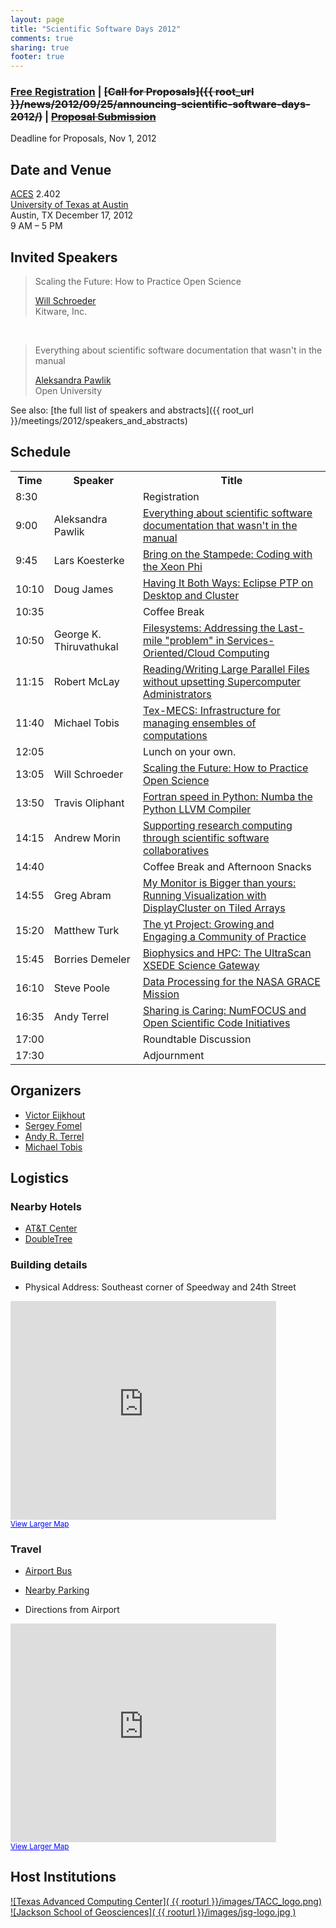 ```yaml
---
layout: page
title: "Scientific Software Days 2012"
comments: true
sharing: true
footer: true
---
```



### [Free Registration](https://docs.google.com/spreadsheet/viewform?formkey=dF9vVUV2ODlUdzZYcWkyM09FUDUyUnc6MQ) | <strike>[Call for Proposals]({{ root_url }}/news/2012/09/25/announcing-scientific-software-days-2012/)</strike> | <strike>[Proposal Submission](https://docs.google.com/spreadsheet/viewform?formkey=dHVQWmYtb2ZCeGdyckNVSThKenpPRVE6MQ)</strike>  
Deadline for Proposals, Nov 1, 2012  

## Date and Venue

[ACES](http://www.aces.utexas.edu/) 2.402  
[University of Texas at Austin](http://www.utexas.edu)  
Austin, TX
December 17, 2012  
9 AM – 5 PM  

## Invited Speakers

> Scaling the Future: How to Practice Open Science 
> 
>  [Will Schroeder](http://www.kitware.com/company/team/schroeder.html)  
>  Kitware, Inc.

<br/>

> Everything about scientific software documentation that wasn't in the manual 
> 
>  [Aleksandra Pawlik](http://users.mct.open.ac.uk/anp58/)  
>  Open University

See also: [the full list of speakers and abstracts]({{ root_url }}/meetings/2012/speakers_and_abstracts)

<a id="schedule"></a>
## Schedule

<table class="table" cellspacing="0">
<tbody> 
<tr> <th>Time</th> <th>Speaker</th> <th>Title</th> </tr>
<tr><td> 8:30 </td><td> </td><td> Registration</td></tr>
<tr> <td class="even"> 9:00 </td><td> Aleksandra Pawlik  </td><td> <a href="{{ root_url }}/meetings/2012/speakers_and_abstracts/#pawlik">Everything about scientific software documentation that wasn't in the manual</a> </td></tr>
<tr><td> 9:45 </td><td>	Lars Koesterke  </td><td> <a href="{{ root_url }}/meetings/2012/speakers_and_abstracts/#koesterke">Bring on the Stampede: Coding with the Xeon Phi</a> </td></tr>
<tr><td> 10:10 </td><td> Doug James  </td><td>  <a href="{{ root_url }}/meetings/2012/speakers_and_abstracts/#james">Having It Both Ways: Eclipse PTP on Desktop and Cluster</a> </td></tr>
<tr><td> 10:35 </td><td> </td><td> Coffee Break </td></tr>
<tr><td class="even"> 10:50 </td><td> George K. Thiruvathukal </td><td>  <a href="{{ root_url }}/meetings/2012/speakers_and_abstracts/#thiruvathukal">Filesystems: Addressing the Last-mile "problem" in Services-Oriented/Cloud Computing</a> </td></tr>
<tr><td> 11:15 </td><td> Robert McLay  </td><td>  <a href="{{ root_url }}/meetings/2012/speakers_and_abstracts/#mclay">Reading/Writing Large Parallel Files without upsetting Supercomputer Administrators</a> </td></tr>
<tr><td class="even"> 11:40 </td><td> Michael Tobis  </td><td>  <a href="{{ root_url }}/meetings/2012/speakers_and_abstracts/#tobis">Tex-MECS: Infrastructure for managing ensembles of computations</a> </td></tr>
<tr><td> 12:05 </td><td> </td><td> Lunch on your own. </td></tr>
<tr><td class="even"> 13:05 </td><td> Will Schroeder</td><td> <a href="{{ root_url }}/meetings/2012/speakers_and_abstracts/#schroeder">Scaling the Future: How to Practice Open Science</a> </td></tr>
<tr><td class="even"> 13:50 </td><td> Travis Oliphant  </td><td>  <a href="{{ root_url }}/meetings/2012/speakers_and_abstracts/#oliphant">Fortran speed in Python: Numba the Python LLVM Compiler</a> </td></tr>
<tr><td class="even"> 14:15 </td><td> Andrew Morin  </td><td>  <a href="{{ root_url }}/meetings/2012/speakers_and_abstracts/#morin">Supporting research computing through scientific software collaboratives</a> </td></tr>
<tr><td> 14:40 </td><td> </td><td> Coffee Break and Afternoon Snacks </td></tr>
<tr><td class="even"> 14:55 </td><td> Greg Abram	 </td><td>  <a href="{{ root_url }}/meetings/2012/speakers_and_abstracts/#abram">My Monitor is Bigger than yours: Running Visualization with DisplayCluster on Tiled Arrays</a> </td></tr>
<tr><td> 15:20 </td><td> Matthew Turk  </td><td>  <a href="{{ root_url }}/meetings/2012/speakers_and_abstracts/#turk">The yt Project: Growing and Engaging a Community of Practice</a> </td></tr>
<tr><td class="even"> 15:45 </td><td> Borries Demeler </td><td>  <a href="{{ root_url }}/meetings/2012/speakers_and_abstracts/#demeler">Biophysics and HPC: The UltraScan XSEDE Science Gateway</a> </td></tr>
<tr><td> 16:10 </td><td> Steve Poole </td><td>  <a href="{{ root_url }}/meetings/2012/speakers_and_abstracts/#poole">Data Processing for the NASA GRACE Mission</a> </td></tr>
<tr><td class="even"> 16:35 </td><td> Andy Terrel </td><td>  <a href="{{ root_url }}/meetings/2012/speakers_and_abstracts/#terrel">Sharing is Caring: NumFOCUS and Open Scientific Code Initiatives</a> </td></tr>
<tr><td> 17:00 </td><td> </td><td> Roundtable Discussion </td></tr>
<tr><td class="even"> 17:30 </td><td> </td><td> Adjournment </td></tr>
</tbody>
</table>

## Organizers

* [Victor Eijkhout](http://www.tacc.utexas.edu/staff/victor-eijkhout)
* [Sergey Fomel](http://www.jsg.utexas.edu/researcher/sergey_fomel/)
* [Andy R. Terrel](http://andy.terrel.us)
* [Michael Tobis](http://www.ig.utexas.edu/people/staff/tobis/)

## Logistics

### Nearby Hotels

* [AT&T Center](http://www.meetattexas.com/hotel.php)
* [DoubleTree](http://www.doubletree.com/en/dt/hotels/index.jhtml;jsessionid=UG1R5EL4RM54SCSGBIWMVCQKIYFC5UUC?ctyhocn=AUSFLDT)


### Building details

* Physical Address: Southeast corner of Speedway and 24th Street

<iframe width="425" height="350" frameborder="0" scrolling="no" marginheight="0" marginwidth="0" src="https://www.google.com/maps?f=q&amp;source=embed&amp;hl=en&amp;geocode=&amp;q=201+East+24th+Street,+Austin,+TX+78712&amp;aq=&amp;sll=30.286753,-97.736317&amp;sspn=149.559833,0.351562&amp;ie=UTF8&amp;hq=&amp;hnear=201+E+24th+St,+Austin,+Travis,+Texas+78712&amp;t=m&amp;ll=30.293831,-97.735577&amp;spn=0.025939,0.036478&amp;z=14&amp;iwloc=A&amp;output=embed"></iframe><br /><small><a href="https://www.google.com/maps?f=q&amp;source=embed&amp;hl=en&amp;geocode=&amp;q=201+East+24th+Street,+Austin,+TX+78712&amp;aq=&amp;sll=30.286753,-97.736317&amp;sspn=149.559833,0.351562&amp;ie=UTF8&amp;hq=&amp;hnear=201+E+24th+St,+Austin,+Travis,+Texas+78712&amp;t=m&amp;ll=30.293831,-97.735577&amp;spn=0.025939,0.036478&amp;z=14&amp;iwloc=A" style="color:#0000FF;text-align:left">View Larger Map</a></small>


### Travel

* [Airport Bus](http://www.capmetro.org/airport.aspx?id=1168&terms=airport)

* [Nearby Parking](http://www.utexas.edu/parking/parking/garages/pg1.html)

* Directions from Airport

<iframe width="425" height="350" frameborder="0" scrolling="no" marginheight="0" marginwidth="0" src="https://www.google.com/maps?f=q&amp;source=embed&amp;hl=en&amp;geocode=FQjZzAEdAbgt-iFoJ9zJqPynHClF_0qLO7FEhjFoJ9zJqPynHA%3BFZ0jzgEdfqks-im3tWqnnLVEhjHW7mCnU_U1TQ&amp;q=AUS+to+201+E+24th+St,+Austin,+TX&amp;aq=t&amp;sll=30.307761,-97.753401&amp;sspn=0.832287,1.407623&amp;ie=UTF8&amp;t=m&amp;saddr=AUS&amp;daddr=201+E+24th+St,+Austin,+TX&amp;ll=30.246018,-97.697296&amp;spn=0.103805,0.145912&amp;z=12&amp;output=embed"></iframe><br /><small><a href="https://www.google.com/maps?f=q&amp;source=embed&amp;hl=en&amp;geocode=FQjZzAEdAbgt-iFoJ9zJqPynHClF_0qLO7FEhjFoJ9zJqPynHA%3BFZ0jzgEdfqks-im3tWqnnLVEhjHW7mCnU_U1TQ&amp;q=AUS+to+201+E+24th+St,+Austin,+TX&amp;aq=t&amp;sll=30.307761,-97.753401&amp;sspn=0.832287,1.407623&amp;ie=UTF8&amp;t=m&amp;saddr=AUS&amp;daddr=201+E+24th+St,+Austin,+TX&amp;ll=30.246018,-97.697296&amp;spn=0.103805,0.145912&amp;z=12" style="color:#0000FF;text-align:left">View Larger Map</a></small>

## Host Institutions

[![Texas Advanced Computing Center]( {{ rooturl }}/images/TACC_logo.png)](http://www.tacc.utexas.edu/)
[![Jackson School of Geosciences]( {{ rooturl }}/images/jsg-logo.jpg )](http://www.jsg.utexas.edu)

